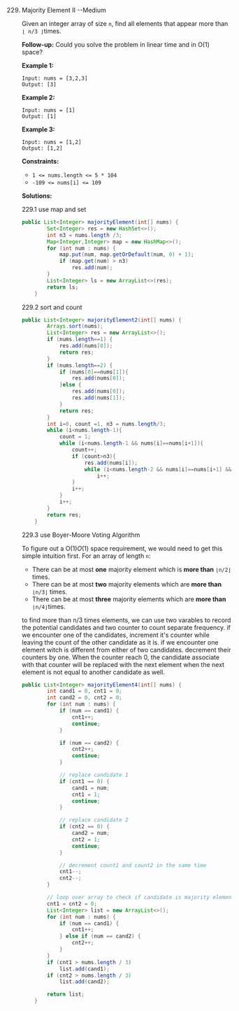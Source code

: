 

229. Majority Element II  --Medium

     Given an integer array of size `n`, find all elements that appear more than `⌊ n/3 ⌋`times.

     **Follow-up:** Could you solve the problem in linear time and in O(1) space?

     **Example 1:**

     ```
     Input: nums = [3,2,3]
     Output: [3]
     ```

     **Example 2:**

     ```
     Input: nums = [1]
     Output: [1]
     ```

     **Example 3:**

     ```
     Input: nums = [1,2]
     Output: [1,2] 
     ```

     **Constraints:**

     - `1 <= nums.length <= 5 * 104`
     - `-109 <= nums[i] <= 109`

     **Solutions:**

     229.1 use map and set

     ```java
     public List<Integer> majorityElement(int[] nums) {
             Set<Integer> res = new HashSet<>();
             int n3 = nums.length /3;
             Map<Integer,Integer> map = new HashMap<>();
             for (int num : nums) {
                 map.put(num, map.getOrDefault(num, 0) + 1);
                 if (map.get(num) > n3)
                     res.add(num);
             }
             List<Integer> ls = new ArrayList<>(res);
             return ls;
         }
     ```

     229.2 sort and count

     ```java
     public List<Integer> majorityElement2(int[] nums) {
             Arrays.sort(nums);
             List<Integer> res = new ArrayList<>();
             if (nums.length==1) {
                 res.add(nums[0]);
                 return res;
             }
             if (nums.length==2) {
                 if (nums[0]==nums[1]){
                     res.add(nums[0]);
                 }else {
                     res.add(nums[0]);
                     res.add(nums[1]);
                 }
                 return res;
             }
             int i=0, count =1, n3 = nums.length/3;
             while (i<nums.length-1){
                 count = 1;
                 while (i<nums.length-1 && nums[i]==nums[i+1]){
                     count++;
                     if (count>n3){
                         res.add(nums[i]);
                         while (i<nums.length-2 && nums[i]==nums[i+1] && nums[i]==nums[i+2])
                             i++;
                     }
                     i++;
                 }
                 i++;
             }
             return res;
         }
     ```

     229.3 use Boyer-Moore Voting Algorithm

     To figure out a O(1)*O*(1) space requirement, we would need to get this simple intuition first. For an array of length `n`:

     + There can be at most **one** majority element which is **more than** `⌊n/2⌋` times.
     + There can be at most **two** majority elements which are **more than** `⌊n/3⌋` times.
     + There can be at most **three** majority elements which are **more than** `⌊n/4⌋`times.

     to find more than n/3 times elements, we can use two varables to record the potential candidates and two counter to count separate frequency. if we encounter one of the candidates, increment it's counter while leaving the count of the other candidate as it is. if we encounter one element witch is different from either of two candidates. decrement their counters by one. When the counter reach 0, the candidate associate with that counter will be replaced with the next element when the next element is not equal to another candidate as well.

     ```java
     public List<Integer> majorityElement4(int[] nums) {
             int cand1 = 0, cnt1 = 0;
             int cand2 = 0, cnt2 = 0;
             for (int num : nums) {
                 if (num == cand1) {
                     cnt1++;
                     continue;
                 }
     
                 if (num == cand2) {
                     cnt2++;
                     continue;
                 }
     
                 // replace candidate 1
                 if (cnt1 == 0) {
                     cand1 = num;
                     cnt1 = 1;
                     continue;
                 }
     
                 // replace candidate 2
                 if (cnt2 == 0) {
                     cand2 = num;
                     cnt2 = 1;
                     continue;
                 }
     
                 // decrement count1 and count2 in the same time
                 cnt1--;
                 cnt2--;
             }
     
             // loop over array to check if candidate is majority element
             cnt1 = cnt2 = 0;
             List<Integer> list = new ArrayList<>();
             for (int num : nums) {
                 if (num == cand1) {
                     cnt1++;
                 } else if (num == cand2) {
                     cnt2++;
                 }
             }
             if (cnt1 > nums.length / 3)
                 list.add(cand1);
             if (cnt2 > nums.length / 3)
                 list.add(cand2);
     
             return list;
         }
     
     ```

        